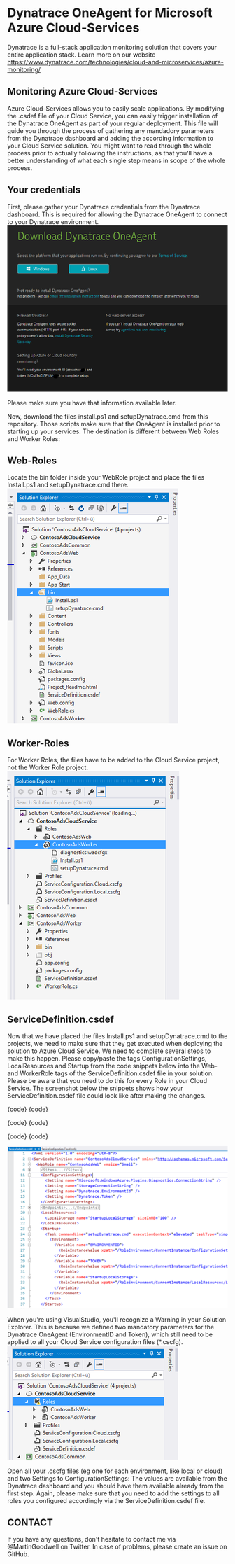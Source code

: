 Dynatrace OneAgent for Microsoft Azure Cloud-Services
========================================

Dynatrace is a full-stack application monitoring solution that covers your entire application stack. Learn more on our website https://www.dynatrace.com/technologies/cloud-and-microservices/azure-monitoring/

Monitoring Azure Cloud-Services
-------------------------------
Azure Cloud-Services allows you to easily scale applications.
By modifying the .csdef file of your Cloud Service, you can easily trigger installation of the Dynatrace OneAgent as part of your regular deployment.
This file will guide you through the process of gathering any mandadory parameters from the Dynatrace dashboard and adding the according information to your Cloud Service solution. You might want to read through the whole process prior to actually following the instructions, as that you'll have a better understanding of what each single step means in scope of the whole process.

Your credentials
----------------
First, please gather your Dynatrace credentials from the Dynatrace dashboard. This is required for allowing the Dynatrace OneAgent to connect to your Dynatrace environment.
![Screenshot of EnvironmentID and Token](images/deploy.png)

Please make sure you have that information available later.

Now, download the files install.ps1 and setupDynatrace.cmd from this repository. Those scripts make sure that the OneAgent is installed prior to starting up your services. The destination is different between Web Roles and Worker Roles:

Web-Roles
---------
Locate the bin folder inside your WebRole project and place the files Install.ps1 and setupDynatrace.cmd there.
![Screenshot of bin folder in Web Role project](images/webrole.png)


Worker-Roles
------------
For Worker Roles, the files have to be added to the Cloud Service project, not the Worker Role project.
![Screenshot of Worker Role in Cloud Service project](images/workerrole.png)


ServiceDefinition.csdef
-----------------------
Now that we have placed the files Install.ps1 and setupDynatrace.cmd to the projects, we need to make sure that they get executed when deploying the solution to Azure Cloud Service.
We need to complete several steps to make this happen. Please copy/paste the tags ConfigurationSettings, LocalResources and Startup from the code snippets below into the Web- and WorkerRole tags of the ServiceDefinition.csdef file in your solution. Please be aware that you need to do this for every Role in your Cloud Service.
The screenshot below the snippets shows how your ServiceDefinition.csdef file could look like after making the changes.

{code}
<ConfigurationSettings>
  <Setting name="Dynatrace.EnvironmentId" />
  <Setting name="Dynatrace.Token" />
</ConfigurationSettings>
{code}

{code}
<LocalResources>
  <LocalStorage name="StartupLocalStorage" sizeInMB="100" />
</LocalResources>
{code}

{code}
<Startup>
  <Task commandLine="setupDynatrace.cmd" executionContext="elevated" taskType="simple">
    <Environment>
      <Variable name="ENVIRONMENTID">
        <RoleInstanceValue xpath="/RoleEnvironment/CurrentInstance/ConfigurationSettings/ConfigurationSetting[@name='Dynatrace.EnvironmentId']/@value" />
      </Variable>
      <Variable name="TOKEN">
        <RoleInstanceValue xpath="/RoleEnvironment/CurrentInstance/ConfigurationSettings/ConfigurationSetting[@name='Dynatrace.Token']/@value" />
      </Variable>
      <Variable name="StartupLocalStorage">
        <RoleInstanceValue xpath="/RoleEnvironment/CurrentInstance/LocalResources/LocalResource[@name='StartupLocalStorage']/@path" />
      </Variable>
    </Environment>
  </Task>
</Startup>
{code}

![Screenshot of ServiceDefinition.csdef](images/ServiceDefinition.png)

When you're using VisualStudio, you'll recognize a Warning in your Solution Explorer. This is because we defined two mandatory parameters for the Dynatrace OneAgent (EnvironmentID and Token), which still need to be applied to all your Cloud Service configuration files (*.cscfg).
![Screenshot of warning in Solution Explorer](images/Warning.png)

Open all your .cscfg files (eg one for each environment, like local or cloud) and two Settings to ConfigurationSettings:
      <Setting name="Dynatrace.EnvironmentId" value="-envid-" />
      <Setting name="Dynatrace.Token" value="-token-" />
The values are available from the Dynatrace dashboard and you should have them available already from the first step.
Again, please make sure that you need to add the settings to all roles you configured accordingly via the ServiceDefinition.csdef file.



CONTACT
-------
If you have any questions, don't hesitate to contact me via @MartinGoodwell on Twitter.
In case of problems, please create an issue on GitHub.
